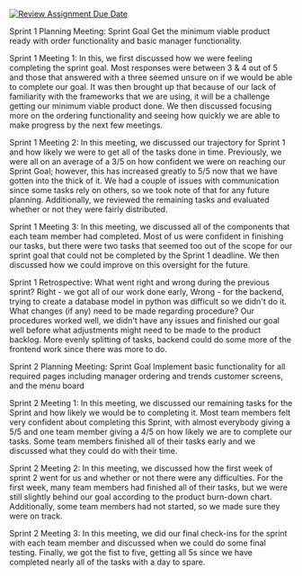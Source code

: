 [![Review Assignment Due Date](https://classroom.github.com/assets/deadline-readme-button-24ddc0f5d75046c5622901739e7c5dd533143b0c8e959d652212380cedb1ea36.svg)](https://classroom.github.com/a/ttC5_kKh)

Sprint 1 Planning Meeting:
Sprint Goal
Get the minimum viable product ready with order functionality and basic manager functionality.


Sprint 1 Meeting 1:
In this, we first discussed how we were feeling completing the sprint goal. Most responses were between 3 & 4 out of 5 and those that answered with a three seemed unsure on if we would be able to complete our goal. It was then brought up that because of our lack of familiarity with the frameworks that we are using, it will be a challenge getting our minimum viable product done. We then discussed focusing more on the ordering functionality and seeing how quickly we are able to make progress by the next few meetings.

Sprint 1 Meeting 2:
In this meeting, we discussed our trajectory for Sprint 1 and how likely we were to get all of the tasks done in time. Previously, we were all on an average of a 3/5 on how confident we were on reaching our Sprint Goal; however, this has increased greatly to 5/5 now that we have gotten into the thick of it. We had a couple of issues with communication since some tasks rely on others, so we took note of that for any future planning. Additionally, we reviewed the remaining tasks and evaluated whether or not they were fairly distributed.

Sprint 1 Meeting 3:
In this meeting, we discussed all of the components that each team member had completed. Most of us were confident in finishing our tasks, but there were two tasks that seemed too out of the scope for our sprint goal that could not be completed by the Sprint 1 deadline. We then discussed how we could improve on this oversight for the future.

Sprint 1 Retrospective:
What went right and wrong during the previous sprint?
Right - we got all of our work done early, 
Wrong - for the backend, trying to create a database model in python was difficult so we didn't do it.
What changes (if any) need to be made regarding procedure?
Our procedures worked well, we didn't have any issues and finished our goal well before
what adjustments might need to be made to the product backlog.
More evenly splitting of tasks, backend could do some more of the frontend work since there was more to do.


Sprint 2 Planning Meeting:
Sprint Goal
Implement basic functionality for all required pages including manager ordering and trends customer screens, and the menu board

Sprint 2 Meeting 1:
In this meeting, we discussed our remaining tasks for the Sprint and how likely we would be to completing it. Most team members felt very confident about completing this Sprint, with almost everybody giving a 5/5 and one team member giving a 4/5 on how likely we are to complete our tasks. Some team members finished all of their tasks early and we discussed what they could do with their time.

Sprint 2 Meeting 2:
In this meeting, we discussed how the first week of sprint 2 went for us and whether or not there were any difficulties. For the first week, many team members had finished all of their tasks, but we were still slightly behind our goal according to the product burn-down chart. Additionally, some team members had not started, so we made sure they were on track.

Sprint 2 Meeting 3:
In this meeting, we did our final check-ins for the sprint with each team member and discussed when we could do some final testing. Finally, we got the fist to five, getting all 5s since we have completed nearly all of the tasks with a day to spare.
